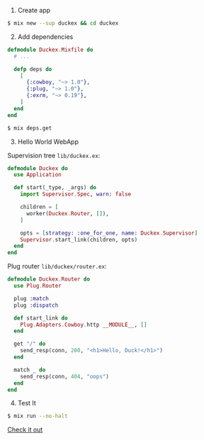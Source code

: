 1. Create app
```bash
$ mix new --sup duckex && cd duckex
```

2. Add dependencies
```elixir
defmodule Duckex.Mixfile do
  # ...

  defp deps do
    [
      {:cowboy, "~> 1.0"},
      {:plug, "~> 1.0"},
      {:exrm, "~> 0.19"},
    ]
  end
end
```

```bash
$ mix deps.get
```

3. Hello World WebApp

Supervision tree `lib/duckex.ex`:

```elixir
defmodule Duckex do
  use Application

  def start(_type, _args) do
    import Supervisor.Spec, warn: false

    children = [
      worker(Duckex.Router, []),
    ]

    opts = [strategy: :one_for_one, name: Duckex.Supervisor]
    Supervisor.start_link(children, opts)
  end
end
```

Plug router `lib/duckex/router.ex`:

```elixir
defmodule Duckex.Router do
  use Plug.Router

  plug :match
  plug :dispatch

  def start_link do
    Plug.Adapters.Cowboy.http __MODULE__, []
  end

  get "/" do
    send_resp(conn, 200, "<h1>Hello, Duck!</h1>")
  end

  match _ do
    send_resp(conn, 404, "oops")
  end
end
```

4. Test It
```bash
$ mix run --no-halt
```

[Check it out](http://localhost:4000)

